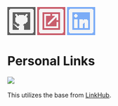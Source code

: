 [![](https://raw.githubusercontent.com/honkita/MD-Links/main/Pixel_GitHub.svg)](https://github.com/honkita) [![](https://raw.githubusercontent.com/honkita/MD-Links/main/Pixel_Link.svg)](https://elitelu.com) [![](https://raw.githubusercontent.com/honkita/MD-Links/main/Pixel_LinkedIn.svg)](https://www.linkedin.com/in/elitelu/)

# Personal Links

![](https://raw.githubusercontent.com/honkita/PixelButtons/main/Pixel_Maintained.svg)

This utilizes the base from [LinkHub](https://github.com/honkita/LinkHub).
